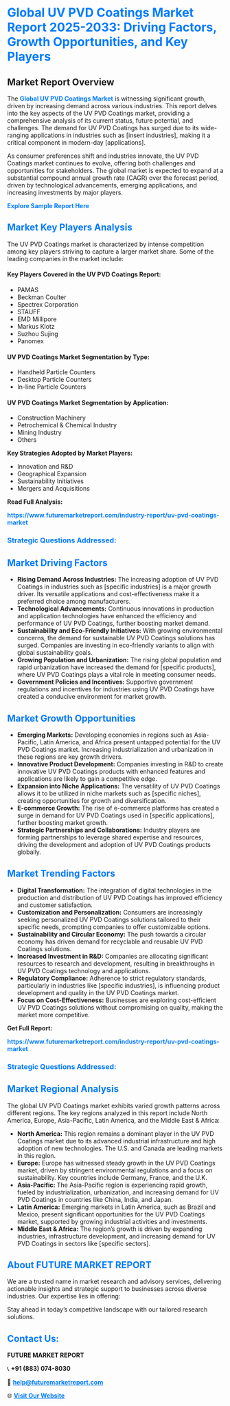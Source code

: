 <h1 style="color: #007BFF;">Global UV PVD Coatings Market Report 2025-2033: Driving Factors, Growth Opportunities, and Key Players</h1>

<section id="overview">
<h2>Market Report Overview</h2>
<p>The <a href="https://www.futuremarketreport.com/industry-report/uv-pvd-coatings-market" style="color: #007BFF; text-decoration: none;"><strong>Global UV PVD Coatings Market</strong></a> is witnessing significant growth, driven by increasing demand across various industries. This report delves into the key aspects of the UV PVD Coatings market, providing a comprehensive analysis of its current status, future potential, and challenges. The demand for UV PVD Coatings has surged due to its wide-ranging applications in industries such as [insert industries], making it a critical component in modern-day [applications].</p>
<p>As consumer preferences shift and industries innovate, the UV PVD Coatings market continues to evolve, offering both challenges and opportunities for stakeholders. The global market is expected to expand at a substantial compound annual growth rate (CAGR) over the forecast period, driven by technological advancements, emerging applications, and increasing investments by major players.</p>
</section>

<section id="overview">
<p><a href="https://www.futuremarketreport.com/request-sample/reportId=32012" style="color: #007BFF; text-decoration: none;"><strong>Explore Sample Report Here</strong></a></p>
</section>

<section id="key-players">
<h2 style="color: #007BFF;">Market Key Players Analysis</h2>
<p>The UV PVD Coatings market is characterized by intense competition among key players striving to capture a larger market share. Some of the leading companies in the market include:</p>
<h4>Key Players Covered in the UV PVD Coatings Report:</h4>
<ul><li>PAMAS</li><li>Beckman Coulter</li><li>Spectrex Corporation</li><li>STAUFF</li><li>EMD Millipore</li><li>Markus Klotz</li><li>Suzhou Sujing</li><li>Panomex</li></ul>
<h4>UV PVD Coatings Market Segmentation by Type:</h4>
<ul><li>Handheld Particle Counters</li><li>Desktop Particle Counters</li><li>In-line Particle Counters</li></ul>

<h4>UV PVD Coatings Market Segmentation by Application:</h4>
<ul><li>Construction Machinery</li><li>Petrochemical &amp; Chemical Industry</li><li>Mining Industry</li><li>Others</li></ul>
<p><strong>Key Strategies Adopted by Market Players:</strong></p>
<ul>
<li>Innovation and R&D</li>
<li>Geographical Expansion</li>
<li>Sustainability Initiatives</li>
<li>Mergers and Acquisitions</li>
</ul>
</section>

<section>
<p><strong>Read Full Analysis: </strong></p><a href="https://www.futuremarketreport.com/industry-report/uv-pvd-coatings-market" style="color: #007BFF; text-decoration: none;"><strong>https://www.futuremarketreport.com/industry-report/uv-pvd-coatings-market</strong></a>
<h3 style="color: #007BFF;">Strategic Questions Addressed:</h3>
</section>

<section id="driving-factors">
<h2 style="color: #007BFF;">Market Driving Factors</h2>
<ul>
<li><strong>Rising Demand Across Industries:</strong> The increasing adoption of UV PVD Coatings in industries such as [specific industries] is a major growth driver. Its versatile applications and cost-effectiveness make it a preferred choice among manufacturers.</li>
<li><strong>Technological Advancements:</strong> Continuous innovations in production and application technologies have enhanced the efficiency and performance of UV PVD Coatings, further boosting market demand.</li>
<li><strong>Sustainability and Eco-Friendly Initiatives:</strong> With growing environmental concerns, the demand for sustainable UV PVD Coatings solutions has surged. Companies are investing in eco-friendly variants to align with global sustainability goals.</li>
<li><strong>Growing Population and Urbanization:</strong> The rising global population and rapid urbanization have increased the demand for [specific products], where UV PVD Coatings plays a vital role in meeting consumer needs.</li>
<li><strong>Government Policies and Incentives:</strong> Supportive government regulations and incentives for industries using UV PVD Coatings have created a conducive environment for market growth.</li>
</ul>
</section>

<section id="growth-opportunities">
<h2 style="color: #007BFF;">Market Growth Opportunities</h2>
<ul>
<li><strong>Emerging Markets:</strong> Developing economies in regions such as Asia-Pacific, Latin America, and Africa present untapped potential for the UV PVD Coatings market. Increasing industrialization and urbanization in these regions are key growth drivers.</li>
<li><strong>Innovative Product Development:</strong> Companies investing in R&D to create innovative UV PVD Coatings products with enhanced features and applications are likely to gain a competitive edge.</li>
<li><strong>Expansion into Niche Applications:</strong> The versatility of UV PVD Coatings allows it to be utilized in niche markets such as [specific niches], creating opportunities for growth and diversification.</li>
<li><strong>E-commerce Growth:</strong> The rise of e-commerce platforms has created a surge in demand for UV PVD Coatings used in [specific applications], further boosting market growth.</li>
<li><strong>Strategic Partnerships and Collaborations:</strong> Industry players are forming partnerships to leverage shared expertise and resources, driving the development and adoption of UV PVD Coatings products globally.</li>
</ul>
</section>

<section id="trending-factors">
<h2 style="color: #007BFF;">Market Trending Factors</h2>
<ul>
<li><strong>Digital Transformation:</strong> The integration of digital technologies in the production and distribution of UV PVD Coatings has improved efficiency and customer satisfaction.</li>
<li><strong>Customization and Personalization:</strong> Consumers are increasingly seeking personalized UV PVD Coatings solutions tailored to their specific needs, prompting companies to offer customizable options.</li>
<li><strong>Sustainability and Circular Economy:</strong> The push towards a circular economy has driven demand for recyclable and reusable UV PVD Coatings solutions.</li>
<li><strong>Increased Investment in R&D:</strong> Companies are allocating significant resources to research and development, resulting in breakthroughs in UV PVD Coatings technology and applications.</li>
<li><strong>Regulatory Compliance:</strong> Adherence to strict regulatory standards, particularly in industries like [specific industries], is influencing product development and quality in the UV PVD Coatings market.</li>
<li><strong>Focus on Cost-Effectiveness:</strong> Businesses are exploring cost-efficient UV PVD Coatings solutions without compromising on quality, making the market more competitive.</li>
</ul>
</section>

<section>
<p><strong>Get Full Report: </strong></p><a href="https://www.futuremarketreport.com/industry-report/uv-pvd-coatings-market" style="color: #007BFF; text-decoration: none;"><strong>https://www.futuremarketreport.com/industry-report/uv-pvd-coatings-market</strong></a>
<h3 style="color: #007BFF;">Strategic Questions Addressed:</h3>
</section>


<section id="regional-analysis">
<h2 style="color: #007BFF;">Market Regional Analysis</h2>
<p>The global UV PVD Coatings market exhibits varied growth patterns across different regions. The key regions analyzed in this report include North America, Europe, Asia-Pacific, Latin America, and the Middle East & Africa:</p>
<ul>
<li><strong>North America:</strong> This region remains a dominant player in the UV PVD Coatings market due to its advanced industrial infrastructure and high adoption of new technologies. The U.S. and Canada are leading markets in this region.</li>
<li><strong>Europe:</strong> Europe has witnessed steady growth in the UV PVD Coatings market, driven by stringent environmental regulations and a focus on sustainability. Key countries include Germany, France, and the U.K.</li>
<li><strong>Asia-Pacific:</strong> The Asia-Pacific region is experiencing rapid growth, fueled by industrialization, urbanization, and increasing demand for UV PVD Coatings in countries like China, India, and Japan.</li>
<li><strong>Latin America:</strong> Emerging markets in Latin America, such as Brazil and Mexico, present significant opportunities for the UV PVD Coatings market, supported by growing industrial activities and investments.</li>
<li><strong>Middle East & Africa:</strong> The region’s growth is driven by expanding industries, infrastructure development, and increasing demand for UV PVD Coatings in sectors like [specific sectors].</li>
</ul>
</section>

<footer>
<h2 style="color: #007BFF;">About FUTURE MARKET REPORT</h2>
<p>We are a trusted name in market research and advisory services, delivering actionable insights and strategic support to businesses across diverse industries. Our expertise lies in offering:</p>

<p>Stay ahead in today’s competitive landscape with our tailored research solutions.</p>

<h2 style="color: #007BFF;">Contact Us:</h2>
<p><strong>FUTURE MARKET REPORT</strong></p>
<p>📞 <strong>+91 (883) 074-8030</strong></p>
<p>📧 <strong><a href="mailto:help@futuremarketreport.com" style="color: #007BFF;">help@futuremarketreport.com</a></strong></p>
<p>🌐 <strong><a href="https://www.futuremarketreport.com/" style="color: #007BFF;">Visit Our Website</a></strong></p>
</footer>